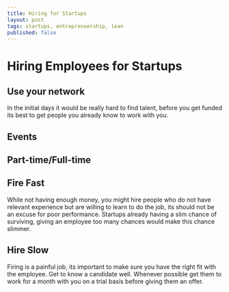 ```yaml
---
title: Hiring for Startups
layout: post
tags: startups, entreprenuership, lean
published: false
---
```


Hiring Employees for Startups
=============================

Use your network
----------------
In the initial days it would be really hard to find talent, before you get funded its best to get people you already know to work with you.

Events
------


Part-time/Full-time
-------------------



Fire Fast
---------
While not having enough money, you might hire people who do not have relevant experience but are willing to learn to do the job, its should not be an excuse for poor performance. Startups already having a slim chance of surviving, giving an employee too many chances would make this chance slimmer. 

Hire Slow
---------
Firing is a painful job, its important to make sure you have the right fit with the employee. Get to know a candidate well. Whenever possible get them to work for a month with you on a trial basis before giving them an offer. 

